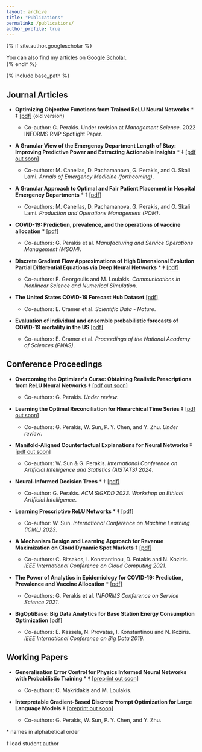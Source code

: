 ```yaml
---
layout: archive
title: "Publications"
permalink: /publications/
author_profile: true
---
```


{% if site.author.googlescholar %}
  <div class="wordwrap">You can also find my articles on <a href="{{site.author.googlescholar}}">Google Scholar</a>.</div>
{% endif %}

{% include base_path %}



## Journal Articles

- **Optimizing Objective Functions from Trained ReLU Neural Networks** \* ‡ [[pdf]](https://arxiv.org/pdf/2205.14189.pdf) (old version)
  - Co-author: G. Perakis. Under revision at *Management Science*. 2022 INFORMS RMP Spotlight Paper. 

- **A Granular View of the Emergency Department Length of Stay: Improving Predictive Power and Extracting Actionable Insights** \* ‡ [[pdf out soon]]()
  - Co-authors: M. Canellas, D. Pachamanova, G. Perakis, and O. Skali Lami. *Annals of Emergency Medicine (forthcoming)*.

- **A Granular Approach to Optimal and Fair Patient Placement in Hospital Emergency Departments** \* ‡ [[pdf]](https://journals.sagepub.com/doi/abs/10.1177/10591478241240390)
  - Co-authors: M. Canellas, D. Pachamanova, G. Perakis, and O. Skali Lami. *Production and Operations Management (POM)*.

- **COVID-19: Prediction, prevalence, and the operations of vaccine allocation** \* [[pdf]](https://pubsonline.informs.org/doi/abs/10.1287/msom.2022.1160)
  - Co-authors: G. Perakis et al. *Manufacturing and Service Operations Management (MSOM)*.

- **Discrete Gradient Flow Approximations of High Dimensional Evolution Partial Differential Equations via Deep Neural Networks** \* ‡ [[pdf]](https://pdf.sciencedirectassets.com/272639/1-s2.0-S1007570422X00105/1-s2.0-S100757042200380X/main.pdf?X-Amz-Security-Token=IQoJb3JpZ2luX2VjEG4aCXVzLWVhc3QtMSJHMEUCIQD%2FI353uLAZQbHwl8vZKG2yi3FzYxX9LVuntsUAj3T6nAIgL4T6lEe6U5vOaPfzqULZ0tIvKF%2FbvmMg27a7m67EAQUqswUIdxAFGgwwNTkwMDM1NDY4NjUiDMN72fRAQq7BbotgiiqQBdXtbOffpNpm%2BbWdQVcNLtUAfXIJmFUdjv9N5WDLYyV%2FgcIeYqUB8ExgpgbqmhHmvIrYFkpSrxnKJwRPoSJO8RyEFGqvV0Efb5zmvTE1DcfvZx%2BColtE9TWc9O1SRkdwZlFTPPC8K9%2FpBaJfZFD53zVRGCrVphLnq2k1P92ZhhXOTLfwgny4HWURM%2FSWa4KNCacjqvnmYy2PikszDwfjCFU92m7TwjaNVjjC5Y8%2FPP1f7cdVfbd7guwi76YCmhHoY7ugK%2FnN7H5C18P%2BEMp5mWGV1qsbuui%2FeWsKRxohQxOFCqwwO3B%2BwPKB5hUPafjEL8%2Bd63Q3c%2F%2BhgzzMw%2BcR%2Bh3SvmRY1KsWPVO33MRVNban%2F1FHn86XVCq%2BiGlOV00KbhEI7SWhR%2BPmqd2qmg2Qd9ceChGhgDgL2YMRczYUOJBo5wBMCzWBa7q1HgMUw8UlaM0FPKfwBIiFWs%2Fr8LLLZHjL786X0oLF8R5WfCAVLSwn1ZjkUP5GCr1y3K8s%2FX1C3yieudjl4wiKdL0V4CpSAEgCEJ8JlmPTJSqg%2BOX1ySKyn5CwJUWvG5y3vhoxuLaa71midDtZ5vC1hp46BJlUwHHu30MiKKQTpll3xL79uw3W9WVjhV%2BTEUxpQtCxyrluE2oDoJEZD%2Fq%2Fd5gm4eBaDlxJvPZJV4Kw8UInEtgsCW6DrNUQoLU7sS7g3b1a8rxmcI4ngliQ1PD7GaamtMlulXwsI7zfwWey0vsJ5MIoGlJCAJbcc8AuR5M5awIogkhLgVjp2afkJROucDiecuAWe8RJqSAks%2BgIuC3zST7V0eheo5FRhyRGebCLVz1RTSv07w7GVo66EoqqvZ6CwWxDDx3Fmt7FuaAdrTrgg358pGFWMOD9y68GOrEBSn8t%2BpiRml0SLYUb%2Fcjs%2FZvsHjyZKlM2ETsdGJXv6XRyU8bP0bIz7QEJQEEd3zCrBhW9G2gE%2B2UP%2F%2BPQit0WK1RAqUY84%2BCnYx1VM%2F7k0V3MdDLfitDuAqePoJekc5Oajc%2Brw6O8hoP0ynOT0SvkHM13H%2F9tgSZ4CnWCJpuDbIK1tuQ9GUx1BkGoVvNSG33B2%2BAuJh6t6m%2FTWVV2PW8b7lKbw98Cey0LItdamboBJFUR&X-Amz-Algorithm=AWS4-HMAC-SHA256&X-Amz-Date=20240314T143222Z&X-Amz-SignedHeaders=host&X-Amz-Expires=300&X-Amz-Credential=ASIAQ3PHCVTYSAHQRS7V%2F20240314%2Fus-east-1%2Fs3%2Faws4_request&X-Amz-Signature=f640f47db736a0d484e9811440cadbf157322f5d548a6d48cbc4762d2391d1e1&hash=2d22d7948c652e81251b1e700c66083ae9641fa6ae2ab210ee4412a541c027d2&host=68042c943591013ac2b2430a89b270f6af2c76d8dfd086a07176afe7c76c2c61&pii=S100757042200380X&tid=spdf-92eb3f31-6602-4765-9910-849f9700e45c&sid=1ec1168479fad54e9f8af3841c8719c5248bgxrqa&type=client&tsoh=d3d3LnNjaWVuY2VkaXJlY3QuY29t&ua=111058555452085954&rr=8644f901deda902c&cc=us)
  - Co-authors: E. Georgoulis and M. Loulakis. *Communications in Nonlinear Science and Numerical Simulation*.

- **The United States COVID-19 Forecast Hub Dataset** [[pdf]](https://www.nature.com/articles/s41597-022-01517-w)
  - Co-authors: E. Cramer et al. *Scientific Data - Nature*.

- **Evaluation of individual and ensemble probabilistic forecasts of COVID-19 mortality in the US** [[pdf]](https://www.pnas.org/doi/epdf/10.1073/pnas.2113561119)
  - Co-authors: E. Cramer et al. *Proceedings of the National Academy of Sciences (PNAS)*.

## Conference Proceedings

- **Overcoming the Optimizer's Curse: Obtaining Realistic Prescriptions from ReLU Neural Networks** ‡ [[pdf out soon]]()
  - Co-authors: G. Perakis. *Under review*. 

- **Learning the Optimal Reconciliation for Hierarchical Time Series** ‡ [[pdf out soon]]()
  - Co-authors: G. Perakis, W. Sun, P. Y. Chen, and Y. Zhu. *Under review*.

- **Manifold-Aligned Counterfactual Explanations for Neural Networks** ‡ [[pdf out soon]]()
  - Co-authors: W. Sun & G. Perakis. *International Conference on Artificial Intelligence and Statistics (AISTATS) 2024*.

- **Neural-Informed Decision Trees** \* ‡ [[pdf]](https://charliezhaoyinpeng.github.io/EAI-KDD23/cameraready/8.pdf)
  - Co-author: G. Perakis. *ACM SIGKDD 2023. Workshop on Ethical Artificial Intelligence*.

- **Learning Prescriptive ReLU Networks** \* ‡ [[pdf]](https://proceedings.mlr.press/v202/sun23j.html)
  - Co-author: W. Sun. *International Conference on Machine Learning (ICML) 2023*.

- **A Mechanism Design and Learning Approach for Revenue Maximization on Cloud Dynamic Spot Markets** ‡ [[pdf]](https://ieeexplore.ieee.org/abstract/document/9582209)
  - Co-authors: C. Bitsakos, I. Konstantinou, D. Fotakis and N. Koziris. *IEEE International Conference on Cloud Computing 2021*.

- **The Power of Analytics in Epidemiology for COVID-19: Prediction, Prevalence and Vaccine Allocation** \* [[pdf]](https://link.springer.com/chapter/10.1007/978-3-030-90275-9_21)
  - Co-authors: G. Perakis et al. *INFORMS Conference on Service Science 2021*.

- **BigOptiBase: Big Data Analytics for Base Station Energy Consumption Optimization** [[pdf]](https://ieeexplore.ieee.org/document/9005502)
  - Co-authors: E. Kassela, N. Provatas, I. Konstantinou and N. Koziris. *IEEE International Conference on Big Data 2019*.


## Working Papers

- **Generalisation Error Control for Physics Informed Neural Networks with Probabilistic Training** \* ‡ [[preprint out soon]]()
  - Co-authors: C. Makridakis and M. Loulakis.

- **Interpretable Gradient-Based Discrete Prompt Optimization for Large Language Models** ‡ [[preprint out soon]]()
  - Co-authors: G. Perakis, W. Sun, P. Y. Chen, and Y. Zhu.

\* names in alphabetical order

‡ lead student author



